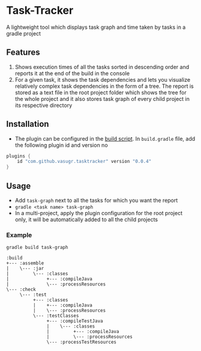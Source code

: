 # Task-Tracker
A lightweight tool which displays task graph and time taken by tasks in a gradle project

## Features
1. Shows execution times of all the tasks sorted in descending order and reports it at the end of the build in the console
2. For a given task, it shows the task dependencies and lets you visualize relatively complex task dependencies in the form of a tree. The report is stored as a text file in the root project folder which shows the tree for the whole project and it also stores task graph of every child project in its respective directory

## Installation
* The plugin can be configured in the [build script](https://gradle.org/docs/current/userguide/plugins.html).
  In `build.gradle` file, add the following plugin id and version no
```groovy
plugins {
    id "com.github.vasugr.tasktracker" version "0.0.4"
}
```

## Usage

* Add `task-graph` next to all the tasks for which you want the report
* `gradle <task name> task-graph`
* In a multi-project, apply the plugin configuration for the root project only, it will be automatically added  to all the child projects


### Example

`gradle build task-graph`
```
:build
+--- :assemble
|    \--- :jar
|         \--- :classes
|              +--- :compileJava
|              \--- :processResources
\--- :check
     \--- :test
          +--- :classes
          |    +--- :compileJava
          |    \--- :processResources
          \--- :testClasses
               +--- :compileTestJava
               |    \--- :classes
               |         +--- :compileJava
               |         \--- :processResources
               \--- :processTestResources
